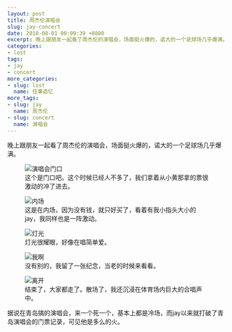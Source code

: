 ```yaml
---
layout: post
title: 周杰伦演唱会
slug: jay-concert
date: 2010-08-01 00:09:39 +0800
excerpt: 晚上跟朋友一起看了周杰伦的演唱会，场面挺火爆的，诺大的一个足球场几乎爆满。
categories:
- lost
tags:
- jay
- concert
more_categories:
- slug: lost
  name: 往事追忆
more_tags:
- slug: jay
  name: 周杰伦
- slug: concert
  name: 演唱会
---
```


晚上跟朋友一起看了周杰伦的演唱会，场面挺火爆的，诺大的一个足球场几乎爆满。

<figure>
	<img src="{{ site.path.uploads }}2010/08/01/jay-concert/door.jpg" alt="演唱会门口" />
	<figcaption>
		这个是门口吧。这个时候已经人不多了，我们拿着从小黄那拿的票很激动的冲了进去。
	</figcaption>
</figure>

<figure>
	<img src="{{ site.path.uploads }}2010/08/01/jay-concert/inside1.jpg" alt="内场" />
	<figcaption>
		这是在内场，因为没有钱，就只好买了，看着有我小指头大小的jay，我同样也是一阵激动。
	</figcaption>
</figure>

<figure>
	<img src="{{ site.path.uploads }}2010/08/01/jay-concert/light.jpg" alt="灯光" />
	<figcaption>
		灯光很耀眼，好像在唱简单爱。
	</figcaption>
</figure>



<figure>
	<img src="{{ site.path.uploads }}2010/08/01/jay-concert/iam.jpg" alt="我啊" />
	<figcaption>
		没有别的，我留了一张纪念，当老的时候来看看。
	</figcaption>
</figure>

<figure>
	<img src="{{ site.path.uploads }}2010/08/01/jay-concert/after.jpg" alt="离开" />
	<figcaption>
		结束了，大家都走了。散场了，我还沉浸在体育场内巨大的合唱声中。
	</figcaption>
</figure>

据说在青岛搞的演唱会，来一个死一个，基本上都是冷场，而jay以来就打破了青岛演唱会的门票记录，可见他是多么的火。

